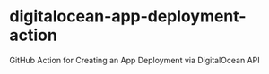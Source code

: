# digitalocean-app-deployment-action
GitHub Action for Creating an App Deployment via DigitalOcean API
